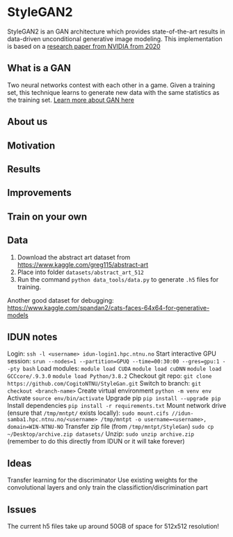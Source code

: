 # StyleGAN2
StyleGAN2 is an GAN architecture which provides state-of-the-art results in data-driven unconditional generative image modeling. This implementation is based on a [research paper from NVIDIA from 2020](https://arxiv.org/abs/1912.04958)

## What is a GAN
Two neural networks contest with each other in a game. Given a training set, this technique learns to generate new data with the same statistics as the training set. [Learn more about GAN here](https://machinelearningmastery.com/what-are-generative-adversarial-networks-gans/)

## About us


## Motivation


## Results

## Improvements

## Train on your own

## Data

1. Download the abstract art dataset from https://www.kaggle.com/greg115/abstract-art
2. Place into folder `datasets/abstract_art_512`
3. Run the command `python data_tools/data.py` to generate `.h5` files for training.

Another good dataset for debugging: https://www.kaggle.com/spandan2/cats-faces-64x64-for-generative-models

## IDUN notes

Login: `ssh -l <username> idun-login1.hpc.ntnu.no`
Start interactive GPU session: `srun --nodes=1 --partition=GPUQ --time=00:30:00 --gres=gpu:1 --pty bash`
Load modules:
`module load CUDA`
`module load cuDNN`
`module load GCCcore/.9.3.0`
`module load Python/3.8.2`
Checkout git repo: `git clone https://github.com/CogitoNTNU/StyleGan.git`
Switch to branch: `git checkout <branch-name>`
Create virtual environment `python -m venv env`
Activate `source env/bin/activate`
Upgrade pip `pip install --upgrade pip`
Install dependencies `pip install -r requirements.txt`
Mount network drive (ensure that `/tmp/mntpt/` exists locally): `sudo mount.cifs //idun-samba1.hpc.ntnu.no/<username> /tmp/mntpt -o username=<username>, domain=WIN-NTNU-NO`
Transfer zip file (from `/tmp/mntpt/StyleGan`) `sudo cp ~/Desktop/archive.zip datasets/` 
Unzip: `sudo unzip archive.zip` (remember to do this directly from IDUN or it will take forever)


## Ideas

Transfer learning for the discriminator
Use existing weights for the convolutional layers and only train the classifiction/discrimination part


## Issues

The current h5 files take up around 50GB of space for 512x512 resolution!
